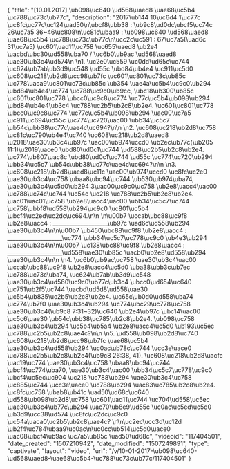 {
    "title": "[10.01.2017] \ub098\uc640 \ud568\uaed8 \uae68\uc5b4 \uc788\uc73c\ub77c",
    "description": "2017\ub144 10\uc6d4 1\uc77c \uc8fc\uc77c\uc124\uad50\n\ubcf8\ubb38 : \ub9c8\ud0dc\ubcf5\uc74c 26\uc7a5 36~46\uc808\n\uc81c\ubaa9 : \ub098\uc640 \ud568\uaed8 \uae68\uc5b4 \uc788\uc73c\ub77c\n\ucc2c\uc591 : 67\uc7a5(\uad6c 31\uc7a5) \uc601\uad11\uc758 \uc655\uaed8 \ub2e4 \uacbd\ubc30\ud558\uba70 \/ \uc6b0\ub9ac \ud568\uaed8 \uae30\ub3c4\ud574\n \n1.     \uc2e0\uc559 \uc0dd\ud65c\uc744 \uc624\ub7ab\ub3d9\uc548 \ud55c \ubd84\ub4e4 \uc911\uc5d0 \uc608\uc218\ub2d8\ucc98\ub7fc \uc601\uc801\uc73c\ub85c \uc778\uaca9\uc801\uc73c\ub85c \ub354 \uae4a\uc5b4\uc9c0\ub294 \ubd84\ub4e4\uc774 \uc788\uc9c0\ub9cc, \ubc18\ub300\ub85c \uc601\uc801\uc778 \ubcc0\uc9c8\uc774 \uc77c\uc5b4\ub098\ub294 \ubd84\ub4e4\ub3c4 \uc788\uc2b5\ub2c8\ub2e4. \uc601\uc801\uc778 \ubcc0\uc9c8\uc774 \uc77c\uc5b4\ub098\ub294 \uac00\uc7a5 \uc911\uc694\ud55c \uc774\uc720\uac00 \ubb34\uc5c7 \ub54c\ubb38\uc77c\uae4c\uc694?\n\n \n2.    \uc608\uc218\ub2d8\uc758 \uc81c\uc790\ub4e4\uc740 \uc608\uc218\ub2d8\uaed8 \u2018\uae30\ub3c4\ub97c \uac00\ub974\uccd0 \ub2ec\ub77c(\ub205 11:1)\u2019\uace0 \ubd80\ud0c1\uc744 \ud588\uc2b5\ub2c8\ub2e4. \uc774\ub807\uac8c \ubd80\ud0c1\uc744 \ud55c \uc774\uc720\ub294 \ubb34\uc5c7 \ub54c\ubb38\uc77c\uae4c\uc694?\n\n \n3.    \uc608\uc218\ub2d8\uaed8\uc11c \uac00\ub974\uccd0 \uc8fc\uc2e0 \uae30\ub3c4\uc758 \ubaa8\ubc94\uc744 \ub530\ub974\uba74,  \uae30\ub3c4\uc5d0\ub294 3\uac00\uc9c0\uc758 \ub2e8\uacc4\uac00 \uc788\uc74c\uc744 \uc54c \uc218 \uc788\uc2b5\ub2c8\ub2e4. \uac01\uac01\uc758 \ub2e8\uacc4\uac00 \ubb34\uc5c7\uc744 \uc758\ubbf8\ud558\ub294\uc9c0 \uc801\uc5b4 \ubcf4\uc2ed\uc2dc\uc694.\n\n \n\u00b7      \uccab\ubc88\uc9f8 \ub2e8\uacc4 : ____________________\ub97c \uad6c\ud558\ub294 \uae30\ub3c4\n\n\u00b7      \ub450\ubc88\uc9f8 \ub2e8\uacc4 : ____________________\uc774 \ubb34\uc5c7\uc778\uc9c0 \ub4e3\ub294 \uae30\ub3c4\n\n\u00b7      \uc138\ubc88\uc9f8 \ub2e8\uacc4 : ____________________\ud558\uae30\ub85c \uacb0\ub2e8\ud558\ub294 \uae30\ub3c4\n\n \n4.    \uc6b0\ub9ac\uc758 \uae30\ub3c4\uac00 \uccab\ubc88\uc9f8 \ub2e8\uacc4\uc5d0 \uba38\ubb3c\ub7ec \uc788\uc73c\uba74, \uc624\ub7ab\ub3d9\uc548 \uae30\ub3c4\ud560\uc9c0\ub77c\ub3c4 \ubcc0\ud654\uc640 \uc751\ub2f5\uc744 \uacbd\ud5d8\ud558\uae30 \uc5b4\ub835\uc2b5\ub2c8\ub2e4. \uc65c\ub0d0\ud558\uba74 \uc774\ub7f0 \uae30\ub3c4\ub294 \uc774\ubc29\uc778\uc758 \uae30\ub3c4(\ub9c8 7:31~32)\uc640 \ub2e4\ub97c \ubc14\uac00 \uc5c6\uae30 \ub54c\ubb38\uc785\ub2c8\ub2e4. \ub098\uc758 \uae30\ub3c4\ub294 \uc5b4\ub5a4 \ub2e8\uacc4\uc5d0 \ub193\uc5ec \uc788\uc2b5\ub2c8\uae4c?\n\n \n5.     \ud558\ub098\ub2d8\uc740 \uc608\uc218\ub2d8\ucc98\ub7fc \uae68\uc5b4 \uae30\ub3c4\ud558\ub294 \uc0ac\ub78c\uc744 \ucc3e\uace0 \uc788\uc2b5\ub2c8\ub2e4(\ub9c8 26:38, 41). \uc608\uc218\ub2d8\uacfc \uac19\uc774 \uae30\ub3c4\uc758 \ubaa8\ubc94\uc744 \ubcf4\uc774\uba70, \uae30\ub3c4\uac00 \ubb34\uc5c7\uc778\uc9c0 \ubcf4\uc5ec\uc904 \uc218 \uc788\ub294 \uae30\ub3c4\uc758 \uc885\uc744 \ucc3e\uace0 \uc788\ub294 \uac83\uc785\ub2c8\ub2e4. \uc8fc\uc758 \ubab8\ub41c \uad50\ud68c\uc640 \ud558\ub098\ub2d8\uc758 \uc601\uad11\uc744 \uc704\ud558\uc5ec \uae30\ub3c4\ub77c\ub294 \uac70\ub8e9\ud55c \uc0ac\uc5ed\uc5d0 \ub3d9\ucc38\ud574 \uc8fc\uc2dc\uc9c0 \uc54a\uaca0\uc2b5\ub2c8\uae4c? \n\n\uc2ec\ucc3d\uc12d \ub2f4\uc784\ubaa9\uc0ac\n\uc0cc\ub514\uc5d0\uace0 \uac08\ubcf4\ub9ac \uc7a5\ub85c \uad50\ud68c",
    "videoid": "117404501",
    "date_created": "1507210942",
    "date_modified": "1507249891",
    "type": "captivate",
    "layout": "video",
    "url": "\/v\/10-01-2017-\ub098\uc640-\ud568\uaed8-\uae68\uc5b4-\uc788\uc73c\ub77c\/117404501"
}